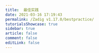 ```yaml
---
title:  最佳实践
date: 2021-03-16 17:19:43
permalink: /Zadig v1.17.0/bestpractice/
tutorialsShowcase: true
sidebar: true
article: false 
comment: false
editLink: false
---
```


